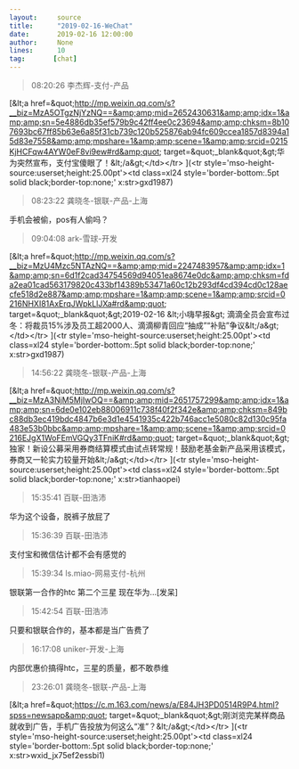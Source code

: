 ```yaml
---
layout:     source 
title:      "2019-02-16-WeChat"
date:       2019-02-16 12:00:00
author:     None
lines:      10 
tag:       [chat]
---
```

> 08:20:26  李杰辉-支付-产品  
   
[&amp;lt;a href=&amp;quot;http://mp.weixin.qq.com/s?__biz=MzA5OTgzNjYzNQ==&amp;amp;mid=2652430631&amp;amp;idx=1&amp;amp;sn=5e4886db35ef579b9c42ff4ee0c23694&amp;amp;chksm=8b107693bc67ff85b63e6a85f31cb739c120b525876ab94fc609ccea1857d8394a15d83e7558&amp;amp;mpshare=1&amp;amp;scene=1&amp;amp;srcid=0215KjHCFqw4AYW0eF8vi9ew#rd&amp;quot; target=&amp;quot;_blank&amp;quot;&amp;gt;华为突然宣布，支付宝傻眼了！&amp;lt;/a&amp;gt;&lt;/td&gt;&lt;/tr&gt;
](&lt;tr style='mso-height-source:userset;height:25.00pt'&gt;&lt;td class=xl24  style='border-bottom:.5pt solid black;border-top:none;' x:str&gt;gxd1987)  
   
> 08:23:22  龚晓冬-银联-产品-上海  
   
手机会被偷，pos有人偷吗？  
   
> 09:04:08  ark-雪球-开发  
   
[&amp;lt;a href=&amp;quot;http://mp.weixin.qq.com/s?__biz=MzU4Mzc5NTAzNQ==&amp;amp;mid=2247483957&amp;amp;idx=1&amp;amp;sn=6d1f2cad34754569d94051ea8674e0dc&amp;amp;chksm=fda2ea01cad563179820c433bf14389b53471a60c12b293df4cd394cd0c128aecfe518d2e887&amp;amp;mpshare=1&amp;amp;scene=1&amp;amp;srcid=0216NHXI81AxErqJWpkLlJXa#rd&amp;quot; target=&amp;quot;_blank&amp;quot;&amp;gt;2019-02-16 &amp;lt;小嗨早报&amp;gt; 滴滴全员会宣布过冬：将裁员15%涉及员工超2000人、滴滴柳青回应“抽成”“补贴”争议&amp;lt;/a&amp;gt;&lt;/td&gt;&lt;/tr&gt;
](&lt;tr style='mso-height-source:userset;height:25.00pt'&gt;&lt;td class=xl24  style='border-bottom:.5pt solid black;border-top:none;' x:str&gt;gxd1987)  
   
> 14:56:22  龚晓冬-银联-产品-上海  
   
[&amp;lt;a href=&amp;quot;http://mp.weixin.qq.com/s?__biz=MzA3NjM5MjIwOQ==&amp;amp;mid=2651757299&amp;amp;idx=1&amp;amp;sn=6de0e102eb88006911c738f40f2f342e&amp;amp;chksm=849bc88db3ec419bdc4847b6e3d1e4541935c422b746acc1e5080c82d130c95fa483e53b0bbc&amp;amp;mpshare=1&amp;amp;scene=1&amp;amp;srcid=0216EJgX1WoFEmVGQy3TFniK#rd&amp;quot; target=&amp;quot;_blank&amp;quot;&amp;gt;独家！新设公募采用券商结算模式由试点转常规！鼓励老基金新产品采用该模式，券商又一轮实力较量开始&amp;lt;/a&amp;gt;&lt;/td&gt;&lt;/tr&gt;
](&lt;tr style='mso-height-source:userset;height:25.00pt'&gt;&lt;td class=xl24  style='border-bottom:.5pt solid black;border-top:none;' x:str&gt;tianhaopei)  
   
> 15:35:41  百联-田浩沛  
   
华为这个设备，脱裤子放屁了  
   
> 15:36:39  百联-田浩沛  
   
支付宝和微信估计都不会有感觉的  
   
> 15:39:34  ls.miao-网易支付-杭州  
   
银联第一合作的htc 第二个三星 现在华为...[发呆]  
   
> 15:42:54  百联-田浩沛  
   
只要和银联合作的，基本都是当广告费了  
   
> 16:17:08  uniker-开发-上海  
   
内部优惠价搞得htc，三星的质量，都不敢恭维  
   
> 23:26:01  龚晓冬-银联-产品-上海  
   
[&amp;lt;a href=&amp;quot;https://c.m.163.com/news/a/E84JH3PD0514R9P4.html?spss=newsapp&amp;quot; target=&amp;quot;_blank&amp;quot;&amp;gt;刚浏览完某样商品就收到广告，手机广告投放为何这么“准”？&amp;lt;/a&amp;gt;&lt;/td&gt;&lt;/tr&gt;
](&lt;tr style='mso-height-source:userset;height:25.00pt'&gt;&lt;td class=xl24  style='border-bottom:.5pt solid black;border-top:none;' x:str&gt;wxid_jx75ef2essbi1)  
   
